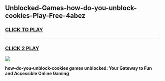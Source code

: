 
## Unblocked-Games-how-do-you-unblock-cookies-Play-Free-4abez
<h3>
<a href="https://premium76.site?title=how-do-you-unblock-cookies&ref=10A">CLICK TO PLAY</a></h3>
<hr>

<h3>
<a href="https://premium76.site?title=how-do-you-unblock-cookies&ref=10A">CLICK 2 PLAY</a>
  
</h3>

<a href="https://premium76.site?title=how-do-you-unblock-cookies&ref=10A"><img src="https://clearcache.store/games.png"></a>


**how-do-you-unblock-cookies games unblocked: Your Gateway to Fun and Accessible Online Gaming**
